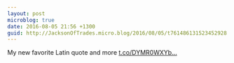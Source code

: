```yaml
---
layout: post
microblog: true
date: 2016-08-05 21:56 +1300
guid: http://JacksonOfTrades.micro.blog/2016/08/05/t761486131523452928.html
---
```

My new favorite Latin quote and more [t.co/DYMR0WXYb...](https://t.co/DYMR0WXYbJ)

